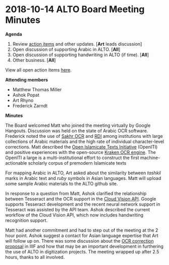 # 2018-10-14 ALTO Board Meeting Minutes

**Agenda**

1. Review [action items](https://github.com/altoxml/board/labels/action%20item) and other updates. [**Art** leads discussion]
2. Open discussion of supporting Arabic in ALTO. [**All**]
3. Open discussion of supporting handwriting in ALTO (if time). [**All**]
4. Other business. [**All**]

View all open action items [here](https://github.com/altoxml/board/labels/action%20item).

**Attending members**

* Matthew Thomas Miller
* Ashok Popat
* Art Rhyno
* Frederick Zarndt

**Minutes**

The Board welcomed Matt who joined the meeting virtually by Google
Hangouts. Discussion was held on the state of Arabic OCR software.
Frederick noted the use of [Sakhr OCR](http://www.sakhr.com/index.php/en/solutions/ocr) and 
[RDI](http://www.rdi-eg.com/) among institutions with large collections of
Arabic materials and the high rate of individual character-level
corrections. Matt described the [Open Islamicate Texts Initiative](https://github.com/OpenITI) 
(OpenITI) and positive experiences with the open-source 
[Kraken OCR engine](https://github.com/mittagessen/kraken). The OpenITI  a large is a
multi-institutional effort to construct the first machine-actionable
scholarly corpus of premodern Islamicate texts

For mapping Arabic in ALTO, Art asked about the similarity between _tashkil_
marks in Arabic text and _ruby_ symbols in Asian languages. Matt will upload
some sample Arabic materials to the ALTO github site.

In response to a question from Matt, Ashok clarified the relationship
between Tesseract and the OCR support in the 
[Cloud Vision API](https://cloud.google.com/vision/docs/ocr). Google supports Tesseract
development and the recent neural network support in Tesseract was assisted
by the API team. Ashok described the current workflow of the Cloud Vision
API, which now includes handwriting recognition support.

Matt had another commitment and had to step out of the meeting at the 2
hour point. Ashok suggest a contact for Asian language expertise that Art
will follow up on. There was some discussion about the 
[OCR correction proposal](https://docs.google.com/document/d/1AkTTyqg4aOL0Y1USw-puUmeuweltvIif2nny8HgJfqA/edit?usp=sharing)
in IIIF and how that may be an important development in furthering the use
of ALTO in digitization projects. The meeting wrapped up after 2.5 hours,
thanks to all involved.
